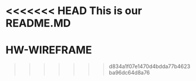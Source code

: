 <<<<<<< HEAD
This is our README.MD
=======
# HW-WIREFRAME
>>>>>>> d834a1f07e1470d4bdda77b4623ba96dc64d8a76
